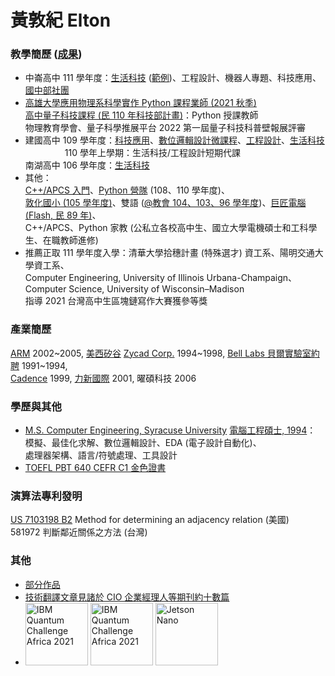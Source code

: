 # 黃敦紀 Elton 
<!--[LINE id: jesusinelton](https://line.me/ti/p/MSIzgi_7oL)-->

### 教學簡歷 ([成果](http://nandemoi.github.io/cvs/stuworks))  

* 中崙高中 111 學年度：[生活科技](https://nandemoi.github.io/zl111/ltplan.pdf) ([範例](https://nandemoi.github.io/zl111/Examples.html))、工程設計、機器人專題、科技應用、[國中部社團](https://nandemoi.github.io/zl111/club1.pdf)
* [高雄大學應用物理系科學實作 Python 課程業師 (2021 秋季)](https://drive.google.com/file/d/1leTFYsUEwqJMVMBxXOsKNGyOhtJG-ZKI/view?usp=sharing)  
  [高中量子科技課程 (民 110 年科技部計畫)](https://nandemoi.github.io/spqc.pdf)：Python 授課教師  
  物理教育學會、量子科學推展平台 2022 第一屆量子科技科普壁報展評審  
* 建國高中 109 學年度：[科技應用](https://nandemoi.github.io/ck109/ta_plan.pdf)、[數位邏輯設計微課程](https://nandemoi.github.io/ck109/verilog.pdf)、[工程設計](https://nandemoi.github.io/ck109/ed_plan.pdf)、[生活科技](https://nandemoi.github.io/ck109/lt_plan.pdf)  
  &nbsp;&nbsp;&nbsp;&nbsp;&nbsp;&nbsp;&nbsp;&nbsp;&nbsp;&nbsp;&nbsp;&nbsp;&nbsp;&nbsp;&nbsp;&nbsp;110 學年上學期：生活科技/工程設計短期代課  
  南湖高中 106 學年度：[生活科技](https://nandemoi.github.io/ck109/microbit%20by%20missions.pdf)  
* 其他：  
  [C++/APCS 入門](https://nandemoi.github.io/ck109/apcs.pdf)、[Python 營隊](https://nandemoi.github.io/ck109/python-camp.pdf) (108、110 學年度)、  
  [敦化國小 (105 學年度)](http://nandemoi.github.io/cvs/cv-dunxiao.md)、雙語 ([@教會 104、103、96 學年度](https://www.bsfinternational.org/student-groups/))、[巨匠電腦 (Flash, 民 89 年)](https://drive.google.com/file/d/1KkkmL_S42bjR4-1EoNpgzsC-2k50DixK/view?usp=sharing)、  
  C++/APCS、Python 家教 (公私立各校高中生、國立大學電機碩士和工科學生、在職教師進修)  
* 推薦正取 111 學年度入學：清華大學拾穗計畫 (特殊選才) 資工系、陽明交通大學資工系、  
  Computer Engineering, University of Illinois Urbana-Champaign、  
  Computer Science, University of Wisconsin–Madison  
  指導 2021 台灣高中生區塊鏈寫作大賽獲參等獎  

### 產業簡歷

[ARM](https://arm.com) 2002~2005, [美西矽谷](https://zh.wikipedia.org/wiki/%E7%A1%85%E8%B0%B7) [Zycad Corp.](https://semiengineering.com/entities/zycad-corporation/) 1994~1998, [Bell Labs 貝爾實驗室約聘](https://en.wikipedia.org/wiki/Bell_Labs) 1991~1994,  
[Cadence](https://www.cadence.com/en_US/home.html) 1999, [力新國際](https://www.newsoft.com.tw/) 2001, 曜碩科技 2006  

### 學歷與其他<!--(https://drive.google.com/drive/folders/1oxuUlZny47ZJlBzSSfIkAcZiLxoHdYHk?usp=sharing)-->  

* [M.S. Computer Engineering, Syracuse University](https://eng-cs.syr.edu/program/computer-engineering/?degree=masters_program) [電腦工程碩士, 1994](https://drive.google.com/file/d/1ck9vugKDrVwRbcvKGrJvrOsiJUwLbB1h/view?usp=sharing)：  
  模擬、最佳化求解、數位邏輯設計、EDA (電子設計自動化)、  
  處理器架構、語言/符號處理、工具設計  
* [TOEFL PBT 640 CEFR C1 金色證書](https://drive.google.com/file/d/1XamI8negWx1zTP1DnpzG70nRCItnwo9G/view?usp=sharing)  

### 演算法專利發明  

[US 7103198 B2](https://www.google.ch/patents/US7103198) Method for determining an adjacency relation (美國)  
581972 判斷鄰近關係之方法 (台灣)

### 其他

* [部分作品](https://www.flickr.com/photos/nandemoi)  
* [技術翻譯文章見諸於 CIO 企業經理人等期刊約十數篇](https://drive.google.com/file/d/1_dfrQlh10X7Es8WPGBD2ZpAq99a4yHZ-/view?usp=sharing)  
* [<img src="https://nandemoi.github.io/slides/IBM_Quantum_Challenge_Fall_2021_Achievement_Advanced.png" alt="IBM Quantum Challenge Africa 2021" width="100x"/>](https://www.credly.com/badges/9d939394-6286-44cc-bed7-cd5c1280830e) [<img src="https://nandemoi.github.io/slides/IBM_Quantum_Challenge_Africa_2021_Achievement_Advanced.png" alt="IBM Quantum Challenge Africa 2021" width="100x"/>](https://www.credly.com/badges/8da9ffbe-fe23-4a6c-98f5-f813f2743107) [<img src="https://nandemoi.github.io/slides/DLI_C-RX-02_Deep_Learning_Institute.jpg" alt="Jetson Nano" height="100x"/>](https://nandemoi.github.io/slides/DLI_C-RX-02_Deep_Learning_Institute.pdf)  
<!--* [理念 ...](https://nandemoi.github.io/ck109/aspiration.pdf)* Maker Faire Taipei 2021 參展-->  
